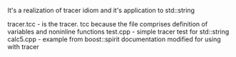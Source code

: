 It's a realization of tracer idiom and it's application to std::string

tracer.tcc - is the tracer. tcc because the file comprises definition of variables and noninline functions
test.cpp - simple tracer test for std::string
calc5.cpp - example from boost::spirit documentation modified for using with tracer


